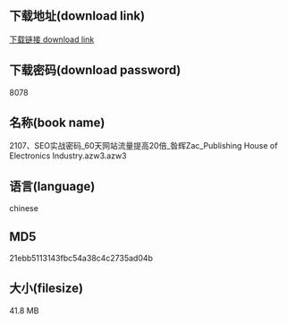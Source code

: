 ## 下载地址(download link)
[下载链接 download link](https://voluble-croquembouche-d321dc.netlify.app/?s=2107%E3%80%81SEO%E5%AE%9E%E6%88%98%E5%AF%86%E7%A0%81_60%E5%A4%A9%E7%BD%91%E7%AB%99%E6%B5%81%E9%87%8F%E6%8F%90%E9%AB%9820%E5%80%8D_%E6%98%9D%E8%BE%89Zac_Publishing+House+of+Electronics+Industry.azw3)

## 下载密码(download password)
8078

## 名称(book name)
2107、SEO实战密码_60天网站流量提高20倍_昝辉Zac_Publishing House of Electronics Industry.azw3.azw3

## 语言(language)
chinese

## MD5
21ebb5113143fbc54a38c4c2735ad04b

## 大小(filesize)
41.8 MB
